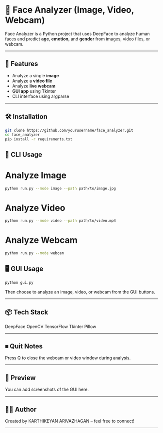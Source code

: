 # 🧠 Face Analyzer (Image, Video, Webcam)

Face Analyzer is a Python project that uses DeepFace to analyze human faces and predict **age**, **emotion**, and **gender** from images, video files, or webcam.

---

## 🚀 Features

- Analyze a single **image**
- Analyze a **video file**
- Analyze **live webcam**
- **GUI app** using Tkinter
- CLI interface using argparse

---

## 🛠 Installation

```bash
git clone https://github.com/yourusername/face_analyzer.git
cd face_analyzer
pip install -r requirements.txt
```

## 🧪 CLI Usage

# Analyze Image
```bash
python run.py --mode image --path path/to/image.jpg
```

# Analyze Video
```bash
python run.py --mode video --path path/to/video.mp4
```

# Analyze Webcam
```bash
python run.py --mode webcam
```

## 🖥 GUI Usage
```bash
python gui.py
```
Then choose to analyze an image, video, or webcam from the GUI buttons.

---

## 📦 Tech Stack

DeepFace
OpenCV 
TensorFlow
Tkinter
Pillow

---

## ⏹ Quit Notes
Press Q to close the webcam or video window during analysis.

---

## 📸 Preview
You can add screenshots of the GUI here.

---

## 🧑‍💻 Author
Created by KARTHIKEYAN ARIVAZHAGAN – feel free to connect!

---
